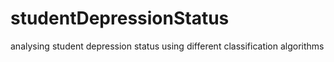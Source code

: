 # studentDepressionStatus
analysing student depression status using different classification algorithms
